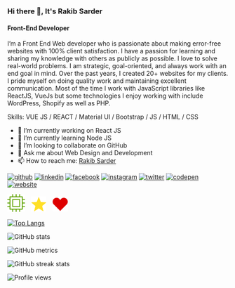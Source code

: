 ### Hi there 👋, It's **Rakib Sarder**
#### Front-End Developer
I’m a Front End Web developer who is passionate about making error-free websites with 100% client satisfaction. I have a passion for learning and sharing my knowledge with others as publicly as possible. I love to solve real-world problems. I am strategic, goal-oriented, and always work with an end goal in mind. Over the past years, I created 20+ websites for my clients. I pride myself on doing quality work and maintaining excellent communication. Most of the time I work with JavaScript libraries like ReactJS, VueJs but some technologies I enjoy working with include WordPress, Shopify as well as PHP.

Skills: VUE JS / REACT / Material UI / Bootstrap /  JS / HTML / CSS

- 🔭 I’m currently working on React JS 
- 🌱 I’m currently learning Node JS 
- 👯 I’m looking to collaborate on GitHub 
- 💬 Ask me about Web Design and Development 
- 📫 How to reach me:  [Rakib Sarder](http://iamrakibsarder.com) 


[<img src='https://cdn.jsdelivr.net/npm/simple-icons@3.0.1/icons/github.svg' alt='github' height='40'>](https://github.com/iamrakibsarder)  [<img src='https://cdn.jsdelivr.net/npm/simple-icons@3.0.1/icons/linkedin.svg' alt='linkedin' height='40'>](https://www.linkedin.com/in/iamrakibsarder/)  [<img src='https://cdn.jsdelivr.net/npm/simple-icons@3.0.1/icons/facebook.svg' alt='facebook' height='40'>](https://www.facebook.com/iamrakibsarder)  [<img src='https://cdn.jsdelivr.net/npm/simple-icons@3.0.1/icons/instagram.svg' alt='instagram' height='40'>](https://www.instagram.com/iamrakibsarder/)  [<img src='https://cdn.jsdelivr.net/npm/simple-icons@3.0.1/icons/twitter.svg' alt='twitter' height='40'>](https://twitter.com/iamrakibsarder)  [<img src='https://cdn.jsdelivr.net/npm/simple-icons@3.0.1/icons/codepen.svg' alt='codepen' height='40'>](https://codepen.io/iamrakibsarder)  [<img src='https://cdn.jsdelivr.net/npm/simple-icons@3.0.1/icons/icloud.svg' alt='website' height='40'>](iamrakibsarder.com)  

<a href='https://docs.github.com/en/developers'><img src='https://raw.githubusercontent.com/acervenky/animated-github-badges/master/assets/devbadge.gif' width='40' height='40'></a> <a href='https://stars.github.com/'><img src='https://raw.githubusercontent.com/acervenky/animated-github-badges/master/assets/starbadge.gif' width='35' height='35'></a> <a href='https://docs.github.com/en/github/supporting-the-open-source-community-with-github-sponsors'><img src='https://raw.githubusercontent.com/acervenky/animated-github-badges/master/assets/sponsorbadge.gif' width='35' height='35'></a> 

[![Top Langs](https://github-readme-stats.vercel.app/api/top-langs/?username=iamrakibsarder)](https://github.com/anuraghazra/github-readme-stats)

![GitHub stats](https://github-readme-stats.vercel.app/api?username=iamrakibsarder&show_icons=true)  

![GitHub metrics](https://metrics.lecoq.io/iamrakibsarder)  

![GitHub streak stats](https://github-readme-streak-stats.herokuapp.com/?user=iamrakibsarder)  

![Profile views](https://gpvc.arturio.dev/iamrakibsarder)  
